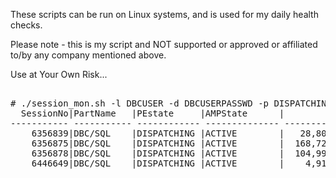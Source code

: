 

These scripts can be run on Linux systems, and is used for my daily health checks.

Please note - this is my script and NOT supported or approved or affiliated to/by any company mentioned above.

Use at Your Own Risk...

<pre>

# ./session_mon.sh -l DBCUSER -d DBCUSERPASSWD -p DISPATCHING -i 10.0.0.1
  SessionNo|PartName   |PEstate     |AMPState      |        AMPIO|LogonTime             |LogonSource                                                                                                                     |UserName
----------- ----------- ------------ -------------- ------------- ---------------------- -------------------------------------------------------------------------------------------------------------------------------- -------------------------------
    6356839|DBC/SQL    |DISPATCHING |ACTIVE        |   28,805,711|2021/07/22 22:53:28.00|(TCP/IP) ec0c 10.0.0.1 TERADATA;TERADATACOP1/10.0.0.1:1025 CID=257A4994 C23360010 JDBC16.20.00.13;1.8.0_112 01 LSS   |PUI
    6356875|DBC/SQL    |DISPATCHING |ACTIVE        |  168,727,908|2021/07/22 22:54:06.00|(TCP/IP) ec22 10.0.0.1 TERADATA;TERADATACOP2/10.0.0.1:1025 CID=7C7A23A4 C23360010 JDBC16.20.00.13;1.8.0_112 01 LSS   |PUI
    6356878|DBC/SQL    |DISPATCHING |ACTIVE        |  104,994,355|2021/07/22 22:54:06.00|(TCP/IP) ec23 10.0.0.1 TERADATA;TERADATACOP1/10.0.0.1:1025 CID=2A0714D C23360010 JDBC16.20.00.13;1.8.0_112 01 LSS    |PGUI
    6446649|DBC/SQL    |DISPATCHING |ACTIVE        |    4,917,165|2021/07/23 16:15:23.00|(TCP/IP) cdc9 10.0.0.1 TERADATA;TERADATACOP3/10.0.0.1:1025 CID=1A65F7E4 C23360010 JDBC16.20.00.13;1.8.0_112 01 LSS    |PGUI

</pre>
